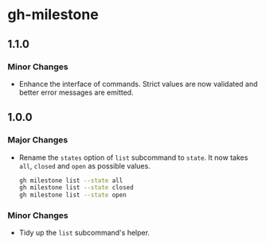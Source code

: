 # gh-milestone

## 1.1.0

### Minor Changes

- Enhance the interface of commands. Strict values are now validated and better error messages are emitted.

## 1.0.0

### Major Changes

- Rename the `states` option of `list` subcommand to `state`. It now takes `all`, `closed` and `open` as possible values.
  
  ```bash
  gh milestone list --state all
  gh milestone list --state closed
  gh milestone list --state open
  ```

### Minor Changes

- Tidy up the `list` subcommand's helper.
